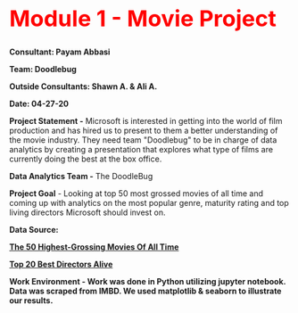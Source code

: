 <b><h1 style="color:red;font-size:40px;">Module 1 - Movie Project</h1>

Consultant: Payam Abbasi

Team: Doodlebug

Outside Consultants: Shawn A. & Ali A.

Date: 04-27-20</b>

<b>Project Statement -</b> Microsoft is interested in getting into the world of film production and has hired us to present to them a better understanding of the movie industry. They need team "Doodlebug" to be in charge of data analytics by creating a presentation that explores what type of films are currently doing the best at the box office. 

<b>Data Analytics Team -</b> The DoodleBug 

<b>Project Goal</b> - Looking at top 50 most grossed movies of all time and coming up with analytics on the most popular genre, maturity rating and top living directors Microsoft should invest on.

<b>Data Source:<b> 

<a href="https://www.imdb.com/list/ls000021718/">The 50 Highest-Grossing Movies Of All Time</a>

<a href="https://www.imdb.com/list/ls000026027/">Top 20 Best Directors Alive</a>

<b>Work Environment - </b>Work was done in Python utilizing jupyter notebook. Data was scraped from IMBD. 
We used <b>matplotlib & seaborn</b> to illustrate our results.
